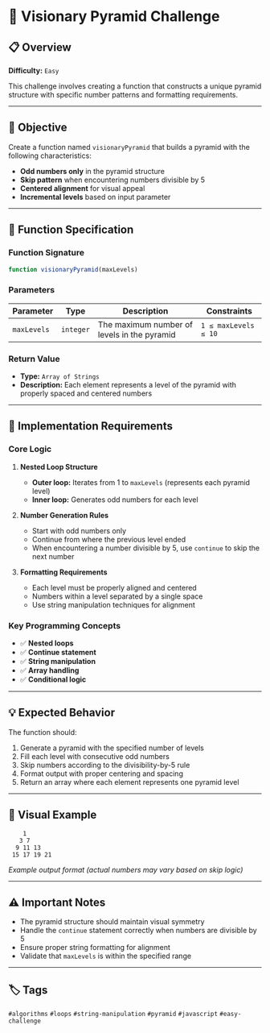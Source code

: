 # 🔺 Visionary Pyramid Challenge

## 📋 Overview

**Difficulty:** `Easy`

This challenge involves creating a function that constructs a unique pyramid structure with specific number patterns and formatting requirements.

---

## 🎯 Objective

Create a function named `visionaryPyramid` that builds a pyramid with the following characteristics:

- **Odd numbers only** in the pyramid structure
- **Skip pattern** when encountering numbers divisible by 5
- **Centered alignment** for visual appeal
- **Incremental levels** based on input parameter

---

## 📝 Function Specification

### Function Signature
```javascript
function visionaryPyramid(maxLevels)
```

### Parameters

| Parameter | Type | Description | Constraints |
|-----------|------|-------------|-------------|
| `maxLevels` | `integer` | The maximum number of levels in the pyramid | `1 ≤ maxLevels ≤ 10` |

### Return Value

- **Type:** `Array of Strings`
- **Description:** Each element represents a level of the pyramid with properly spaced and centered numbers

---

## 🔧 Implementation Requirements

### Core Logic

1. **Nested Loop Structure**
   - **Outer loop:** Iterates from 1 to `maxLevels` (represents each pyramid level)
   - **Inner loop:** Generates odd numbers for each level

2. **Number Generation Rules**
   - Start with odd numbers only
   - Continue from where the previous level ended
   - When encountering a number divisible by 5, use `continue` to skip the next number

3. **Formatting Requirements**
   - Each level must be properly aligned and centered
   - Numbers within a level separated by a single space
   - Use string manipulation techniques for alignment

### Key Programming Concepts

- ✅ **Nested loops**
- ✅ **Continue statement**
- ✅ **String manipulation**
- ✅ **Array handling**
- ✅ **Conditional logic**

---

## 💡 Expected Behavior

The function should:

1. Generate a pyramid with the specified number of levels
2. Fill each level with consecutive odd numbers
3. Skip numbers according to the divisibility-by-5 rule
4. Format output with proper centering and spacing
5. Return an array where each element represents one pyramid level

---

## 🎨 Visual Example

```
    1
   3 7
  9 11 13
 15 17 19 21
```
*Example output format (actual numbers may vary based on skip logic)*

---

## ⚠️ Important Notes

- The pyramid structure should maintain visual symmetry
- Handle the `continue` statement correctly when numbers are divisible by 5
- Ensure proper string formatting for alignment
- Validate that `maxLevels` is within the specified range

---

## 🏷️ Tags

`#algorithms` `#loops` `#string-manipulation` `#pyramid` `#javascript` `#easy-challenge`

